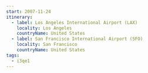 ```yaml
---
start: 2007-11-24
itinerary:
  - label: Los Angeles International Airport (LAX)
    locality: Los Angeles
    countryName: United States
  - label: San Francisco International Airport (SFO)
    locality: San Francisco
    countryName: United States
tags:
  - i3qe1
---
```

